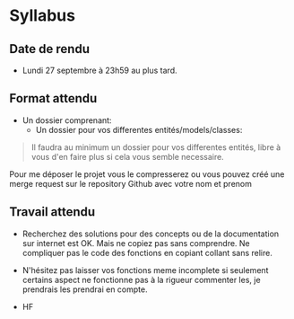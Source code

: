 # Syllabus


## Date de rendu
- Lundi 27 septembre à 23h59 au plus tard.

## Format attendu
- Un dossier comprenant:
    - Un dossier pour vos differentes entités/models/classes:

> Il faudra au minimum un dossier pour vos differentes entités, libre à vous d'en faire plus si cela vous semble necessaire.

Pour me déposer le projet vous le compresserez ou vous pouvez créé une merge request sur le repository Github avec votre nom et prenom

## Travail attendu

- Recherchez des solutions pour des concepts ou de la documentation sur internet est OK. Mais ne copiez pas sans comprendre. Ne compliquer pas le code des fonctions en copiant collant sans relire.

- N'hésitez pas laisser vos fonctions meme incomplete si seulement certains aspect ne fonctionne pas à la rigueur commenter les, je prendrais les prendrai en compte.

- HF